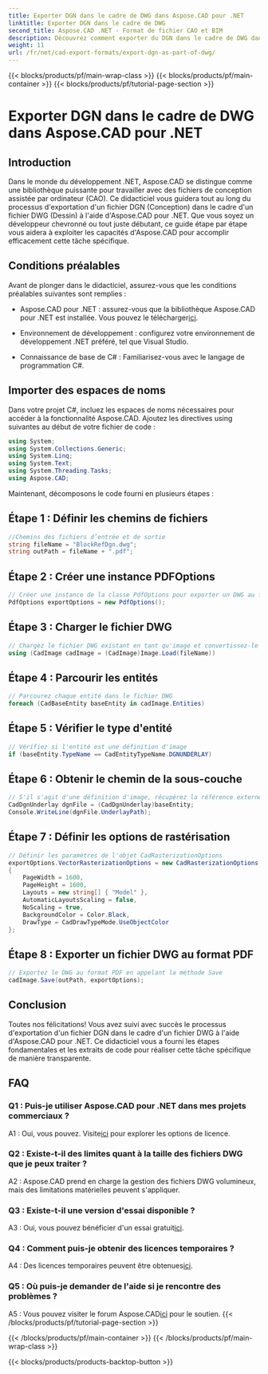 ```yaml
---
title: Exporter DGN dans le cadre de DWG dans Aspose.CAD pour .NET
linktitle: Exporter DGN dans le cadre de DWG
second_title: Aspose.CAD .NET - Format de fichier CAO et BIM
description: Découvrez comment exporter du DGN dans le cadre de DWG dans Aspose.CAD pour .NET. Suivez notre guide étape par étape pour une intégration transparente.
weight: 11
url: /fr/net/cad-export-formats/export-dgn-as-part-of-dwg/
---
```


{{< blocks/products/pf/main-wrap-class >}}
{{< blocks/products/pf/main-container >}}
{{< blocks/products/pf/tutorial-page-section >}}

# Exporter DGN dans le cadre de DWG dans Aspose.CAD pour .NET

## Introduction

Dans le monde du développement .NET, Aspose.CAD se distingue comme une bibliothèque puissante pour travailler avec des fichiers de conception assistée par ordinateur (CAO). Ce didacticiel vous guidera tout au long du processus d'exportation d'un fichier DGN (Conception) dans le cadre d'un fichier DWG (Dessin) à l'aide d'Aspose.CAD pour .NET. Que vous soyez un développeur chevronné ou tout juste débutant, ce guide étape par étape vous aidera à exploiter les capacités d'Aspose.CAD pour accomplir efficacement cette tâche spécifique.

## Conditions préalables

Avant de plonger dans le didacticiel, assurez-vous que les conditions préalables suivantes sont remplies :

-  Aspose.CAD pour .NET : assurez-vous que la bibliothèque Aspose.CAD pour .NET est installée. Vous pouvez le télécharger[ici](https://releases.aspose.com/cad/net/).

- Environnement de développement : configurez votre environnement de développement .NET préféré, tel que Visual Studio.

- Connaissance de base de C# : Familiarisez-vous avec le langage de programmation C#.

## Importer des espaces de noms

Dans votre projet C#, incluez les espaces de noms nécessaires pour accéder à la fonctionnalité Aspose.CAD. Ajoutez les directives using suivantes au début de votre fichier de code :

```csharp
using System;
using System.Collections.Generic;
using System.Linq;
using System.Text;
using System.Threading.Tasks;
using Aspose.CAD;
```

Maintenant, décomposons le code fourni en plusieurs étapes :

## Étape 1 : Définir les chemins de fichiers

```csharp
//Chemins des fichiers d’entrée et de sortie
string fileName = "BlockRefDgn.dwg";
string outPath = fileName + ".pdf";
```

## Étape 2 : Créer une instance PDFOptions

```csharp
// Créer une instance de la classe PdfOptions pour exporter un DWG au format PDF
PdfOptions exportOptions = new PdfOptions();
```

## Étape 3 : Charger le fichier DWG

```csharp
// Chargez le fichier DWG existant en tant qu'image et convertissez-le au type CadImage
using (CadImage cadImage = (CadImage)Image.Load(fileName))
```

## Étape 4 : Parcourir les entités

```csharp
// Parcourez chaque entité dans le fichier DWG
foreach (CadBaseEntity baseEntity in cadImage.Entities)
```

## Étape 5 : Vérifier le type d'entité

```csharp
// Vérifiez si l'entité est une définition d'image
if (baseEntity.TypeName == CadEntityTypeName.DGNUNDERLAY)
```

## Étape 6 : Obtenir le chemin de la sous-couche

```csharp
// S'il s'agit d'une définition d'image, récupérez la référence externe à l'objet
CadDgnUnderlay dgnFile = (CadDgnUnderlay)baseEntity;
Console.WriteLine(dgnFile.UnderlayPath);
```

## Étape 7 : Définir les options de rastérisation

```csharp
// Définir les paramètres de l'objet CadRasterizationOptions
exportOptions.VectorRasterizationOptions = new CadRasterizationOptions()
{
    PageWidth = 1600,
    PageHeight = 1600,
    Layouts = new string[] { "Model" },
    AutomaticLayoutsScaling = false,
    NoScaling = true,
    BackgroundColor = Color.Black,
    DrawType = CadDrawTypeMode.UseObjectColor
};
```

## Étape 8 : Exporter un fichier DWG au format PDF

```csharp
// Exportez le DWG au format PDF en appelant la méthode Save
cadImage.Save(outPath, exportOptions);
```

## Conclusion

Toutes nos félicitations! Vous avez suivi avec succès le processus d'exportation d'un fichier DGN dans le cadre d'un fichier DWG à l'aide d'Aspose.CAD pour .NET. Ce didacticiel vous a fourni les étapes fondamentales et les extraits de code pour réaliser cette tâche spécifique de manière transparente.

## FAQ

### Q1 : Puis-je utiliser Aspose.CAD pour .NET dans mes projets commerciaux ?
 A1 : Oui, vous pouvez. Visite[ici](https://purchase.aspose.com/buy) pour explorer les options de licence.

### Q2 : Existe-t-il des limites quant à la taille des fichiers DWG que je peux traiter ?
A2 : Aspose.CAD prend en charge la gestion des fichiers DWG volumineux, mais des limitations matérielles peuvent s'appliquer.

### Q3 : Existe-t-il une version d'essai disponible ?
A3 : Oui, vous pouvez bénéficier d'un essai gratuit[ici](https://releases.aspose.com/).

### Q4 : Comment puis-je obtenir des licences temporaires ?
 A4 : Des licences temporaires peuvent être obtenues[ici](https://purchase.aspose.com/temporary-license/).

### Q5 : Où puis-je demander de l'aide si je rencontre des problèmes ?
 A5 : Vous pouvez visiter le forum Aspose.CAD[ici](https://forum.aspose.com/c/cad/19) pour le soutien.
{{< /blocks/products/pf/tutorial-page-section >}}

{{< /blocks/products/pf/main-container >}}
{{< /blocks/products/pf/main-wrap-class >}}

{{< blocks/products/products-backtop-button >}}
